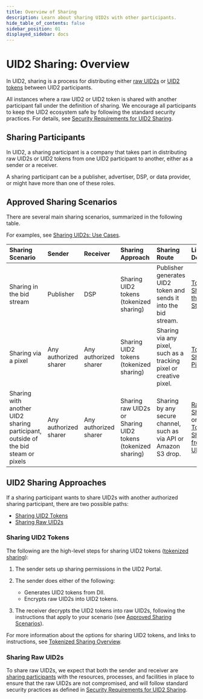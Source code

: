 ```yaml
---
title: Overview of Sharing
description: Learn about sharing UID2s with other participants.
hide_table_of_contents: false
sidebar_position: 01
displayed_sidebar: docs
---
```


# UID2 Sharing: Overview 

In UID2, sharing is a process for distributing either [raw UID2s](../ref-info/glossary-uid.md#gl-raw-uid2) or [UID2 tokens](../ref-info/glossary-uid.md#gl-raw-uid2) between UID2 participants.

All instances where a raw UID2 or UID2 token is shared with another participant fall under the definition of sharing. We encourage all participants to keep the UID2 ecosystem safe by following the standard security practices. For details, see [Security Requirements for UID2 Sharing](sharing-security.md).

<!-- In this file:
- [Sharing Participants](#sharing-participants)
- [Approved Sharing Scenarios](#approved-sharing-scenarios)
- [UID2 Sharing Approaches](#uid2-sharing-approaches)
  - [Sharing UID2 Tokens](#sharing-uid2-tokens)
  - [Sharing Raw UID2s](#sharing-raw-uid2s) -->

## Sharing Participants

In UID2, a sharing participant is a company that takes part in distributing raw UID2s or UID2 tokens from one UID2 participant to another, either as a sender or a receiver.

A sharing participant can be a publisher, advertiser, DSP, or data provider, or might have more than one of these roles.

## Approved Sharing Scenarios

There are several main sharing scenarios, summarized in the following table. 

For examples, see [Sharing UID2s: Use Cases](sharing-use-cases.md).

| Sharing Scenario | Sender | Receiver | Sharing Approach | Sharing Route | Link for Details
| :--- | :--- | :--- | :--- | :--- | :--- |
| Sharing in the bid stream | Publisher | DSP | Sharing UID2 tokens (tokenized sharing) | Publisher generates UID2 token and sends it into the bid stream.  | [Tokenized Sharing in the Bid Stream](sharing-tokenized-from-data-bid-stream.md) |
| Sharing via a pixel | Any authorized sharer | Any authorized sharer | Sharing UID2 tokens (tokenized sharing) | Sharing via any pixel, such as a tracking pixel or creative pixel. | [Tokenized Sharing in Pixels](sharing-tokenized-from-data-pixel.md) |
| Sharing with another UID2 sharing participant, outside of the bid steam or pixels | Any authorized sharer | Any authorized sharer | Sharing raw UID2s<br/>or<br/>Sharing UID2 tokens (tokenized sharing) | Sharing by any secure channel, such as via API or Amazon S3 drop. | [Raw UID2 Sharing](sharing-raw.md) or [Tokenized Sharing from Raw UID2s](sharing-tokenized-from-raw.md) |

## UID2 Sharing Approaches

If a sharing participant wants to share UID2s with another authorized sharing participant, there are two possible paths:

- [Sharing UID2 Tokens](#sharing-uid2-tokens)
- [Sharing Raw UID2s](#sharing-raw-uid2s)

### Sharing UID2 Tokens

The following are the high-level steps for sharing UID2 tokens ([tokenized sharing](../ref-info/glossary-uid.md#gl-tokenized-sharing)):

  1. The sender sets up sharing permissions in the UID2 Portal.
  2. The sender does either of the following:
  
     - Generates UID2 tokens from DII.
     - Encrypts raw UID2s into UID2 tokens.
  3. The receiver decrypts the UID2 tokens into raw UID2s, following the instructions that apply to your scenario (see [Approved Sharing Scenarios](#approved-sharing-scenarios)).

For more information about the options for sharing UID2 tokens, and links to instructions, see [Tokenized Sharing Overview](sharing-tokenized-overview.md).

### Sharing Raw UID2s

To share raw UID2s, we expect that both the sender and receiver are [sharing participants](ref-info/glossary-uid.md#gl-sharing-participant) with the resources, processes, and facilities in place to ensure that the raw UID2s are not compromised, and will follow standard security practices as defined in [Security Requirements for UID2 Sharing](sharing-security.md).
